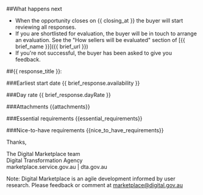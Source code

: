 ##What happens next
- When the opportunity closes on {{ closing_at }} the buyer will start reviewing all responses.
- If you are shortlisted for evaluation, the buyer will be in touch to arrange an evaluation. See the "How sellers will be evaluated" section of [{{ brief_name }}]({{ brief_url }})
- If you're not successful, the buyer has been asked to give you feedback.

##{{ response_title }}:

###Earliest start date
{{ brief_response.availability }}

###Day rate
{{ brief_response.dayRate }}

###Attachments
{{attachments}}

###Essential requirements
{{essential_requirements}}

###Nice-to-have requirements
{{nice_to_have_requirements}}


Thanks,

The Digital Marketplace team  
Digital Transformation Agency  
marketplace.service.gov.au | dta.gov.au

Note: Digital Marketplace is an agile development informed by user research. Please feedback or comment at [marketplace@digital.gov.au](mailto:marketplace@digital.gov.au)

